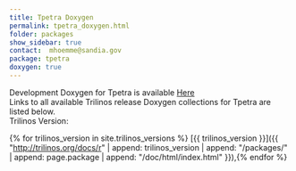 ```yaml
---
title: Tpetra Doxygen
permalink: tpetra_doxygen.html
folder: packages
show_sidebar: true
contact:  mhoemme@sandia.gov
package: tpetra
doxygen: true
---
```


Development Doxygen for Tpetra is available [Here](http://trilinos.org/docs/dev/packages/tpetra/doc/html/index.html)  
Links to all available Trilinos release Doxygen collections for Tpetra are listed below.  
Trilinos Version: 

{% for trilinos_version in site.trilinos_versions %}
[{{ trilinos_version }}]({{ "http://trilinos.org/docs/r" | append: trilinos_version | append: "/packages/" | append: page.package | append: "/doc/html/index.html" }}),{% endfor %}
